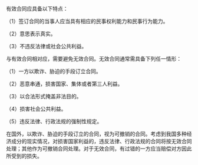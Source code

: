 
有效合同应具备以下特点：

（1）签订合同的当事人应当具有相应的民事权利能力和民事行为能力。

（2）意思表示真实。

（3）不违反法律或社会公共利益。

与有效合同相对应，需要避免无效合同。无效合同通常需具备下列任一情形：

（1）一方以欺诈、胁迫的手段订立合同。

（2）恶意串通，损害国家、集体或者第三人利益。

（3）以合法形式掩盖非法目的。

（4）损害社会公共利益。

（5）违反法律、行政法规的强制性规定。

在国外，以欺诈、胁迫的手段订立的合同，视为可撤销的合同。考虑到我国多种经济成分的现实情况，对损害国家利益的，违反法律、行政法规的合同将按无效合同处理；其他作为可撤销合同处理。对于无效合同，有过错的一方应当赔偿对方因此所受到的损失。
